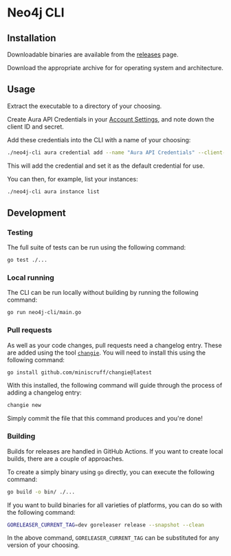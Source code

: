 # Neo4j CLI

## Installation

Downloadable binaries are available from the [releases](https://github.com/neo4j/cli/releases/latest) page.

Download the appropriate archive for for operating system and architecture.

## Usage

Extract the executable to a directory of your choosing.

Create Aura API Credentials in your [Account Settings](https://console.neo4j.io/#account), and note down the client ID and secret.

Add these credentials into the CLI with a name of your choosing:

```bash
./neo4j-cli aura credential add --name "Aura API Credentials" --client-id <client-id> --client-secret <client-secret>
```

This will add the credential and set it as the default credential for use.

You can then, for example, list your instances:

```bash
./neo4j-cli aura instance list
```

## Development

### Testing

The full suite of tests can be run using the following command:

```bash
go test ./...
```

### Local running

The CLI can be run locally without building by running the following command:

```bash
go run neo4j-cli/main.go
```

### Pull requests

As well as your code changes, pull requests need a changelog entry. These are added using the tool [`changie`](https://changie.dev/). You will need to install this using the following command:

```bash
go install github.com/miniscruff/changie@latest
```

With this installed, the following command will guide through the process of adding a changelog entry:

```bash
changie new
```

Simply commit the file that this command produces and you're done!

### Building

Builds for releases are handled in GitHub Actions. If you want to create local builds, there are a couple of approaches.

To create a simply binary using `go` directly, you can execute the following command:

```bash
go build -o bin/ ./...
```

If you want to build binaries for all varieties of platforms, you can do so with the following command:

```bash
GORELEASER_CURRENT_TAG=dev goreleaser release --snapshot --clean
```

In the above command, `GORELEASER_CURRENT_TAG` can be substituted for any version of your choosing.
